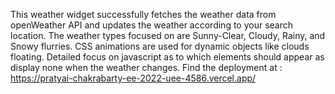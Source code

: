 This weather widget successfully fetches the weather data from openWeather API and updates the weather according to your search location. The weather types focused on 
are Sunny-Clear, Cloudy, Rainy, and Snowy flurries. CSS animations are used for dynamic objects like clouds floating. Detailed focus on javascript as to which elements
should appear as display none when the weather changes.
Find the deployment at : https://pratyai-chakrabarty-ee-2022-uee-4586.vercel.app/
